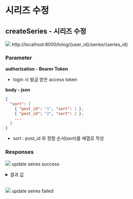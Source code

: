 # 시리즈 수정

## createSeries - 시리즈 수정

<img src="https://img.shields.io/badge/PATCH-yellow?style=plastic&logo=appveyor&logo=PATCH"/> http://localhost:8000/lolog/{user_id}/series/{series_id}

### Parameter

**authorization - Bearer Token**

- login 시 발급 받은 access token

**body - json**

```json
{
  "sort": [
    { "post_id": "1", "sort": 1 },
    { "post_id": "2", "sort": 2 },
    ...
  ]
}
```

- sort : post_id 와 정렬 순서(sort)를 배열로 작성

### Responses

<img src="https://img.shields.io/badge/200-519800?style=plastic&logo=appveyor&logo=200"/> update seires success

<details>
<summary>결과 값</summary>
<div markdown="1">

```json

```

<!-- 수정 후 정렬된 순서대로 결과 값 반환하도록 수정 필요 -->

</div>
</details>

<br>

<img src="https://img.shields.io/badge/403-DB3A00?style=plastic&logo=appveyor&logo=403"/> update seires failed
